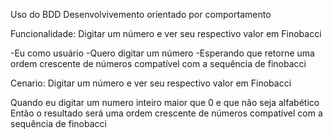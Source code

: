 Uso do BDD
Desenvolvivemento orientado por comportamento

Funcionalidade: Digitar um número e ver seu respectivo valor em Finobacci

-Eu como usuário
-Quero digitar um número
-Esperando que retorne uma ordem crescente de números compatível com a sequência de finobacci 


Cenario: Digitar um número e ver seu respectivo valor em Finobacci

Quando eu digitar um numero inteiro maior que 0 e que não seja alfabético
Então o resultado será uma ordem crescente de números compatível com a sequência de finobacci 



